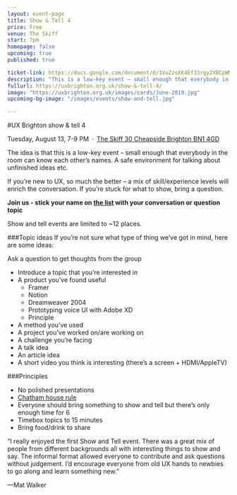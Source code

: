 ```yaml
---
layout: event-page
title: Show & Tell 4
price: Free
venue: The Skiff
start: 7pm
homepage: false
upcoming: true
published: true

ticket-link: https://docs.google.com/document/d/1VuZzoXK4Ef33rgy2XBCpWMY-cn5W2WU2qZCin6sAX_k/edit#
description: "This is a low-key event – small enough that everybody in the room can know each other’s names. A safe environment for talking about unfinished ideas etc."
fullurl: https://uxbrighton.org.uk/show-&-tell-4/
image: "https://uxbrighton.org.uk/images/cards/June-2019.jpg"
upcoming-bg-image: "/images/events/show-and-tell.jpg"

---
```



#UX Brighton show & tell 4 

Tuesday, August 13, 7-9 PM · [The Skiff 30 Cheapside Brighton BN1 4GD](https://www.google.com/maps/place/The+Skiff/@50.829334,-0.138472,15z/data=!4m5!3m4!1s0x0:0xa82eae645ae91b0f!8m2!3d50.829334!4d-0.138472?shorturl=1)

The idea is that this is a low-key event – small enough that everybody in the room can know each other’s names. A safe environment for talking about unfinished ideas etc.

If you’re new to UX, so much the better – a mix of skill/experience levels will enrich the conversation. If you’re stuck for what to show, bring a question.

**Join us - stick your name on [the list](https://docs.google.com/document/d/1VuZzoXK4Ef33rgy2XBCpWMY-cn5W2WU2qZCin6sAX_k/edit#) with your conversation or question topic**

Show and tell events are limited to ~12 places.

###Topic ideas
If you’re not sure what type of thing we’ve got in mind, here are some ideas:

Ask a question to get thoughts from the group

- Introduce a topic that you’re interested in
- A product you’ve found useful
	- Framer
	- Notion
	- Dreamweaver 2004
	- Prototyping voice UI with Adobe XD
	- Principle
- A method you’ve used
- A project you’ve worked on/are working on
- A challenge you’re facing
- A talk idea
- An article idea
- A short video you think is interesting (there’s a screen + HDMI/AppleTV)

###Principles
- No polished presentations
- [Chatham house rule](https://www.chathamhouse.org/chatham-house-rule)
- Everyone should bring something to show and tell but there’s only enough time for 6
- Timebox topics to 15 minutes
- Bring food/drink to share



“I really enjoyed the first Show and Tell event. There was a great mix of people from different backgrounds all with interesting things to show and say. The informal format allowed everyone to contribute and ask questions without judgement. I’d encourage everyone from old UX hands to newbies to go along and learn something new.”

—Mat Walker
